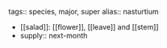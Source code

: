 tags:: species, major, super
alias:: nasturtium

- [[salad]]: [[flower]], [[leave]] and [[stem]]
- supply:: next-month